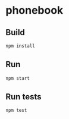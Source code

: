 # phonebook

## Build

```bash
npm install
```

## Run

```bash
npm start
```

## Run tests

```bash
npm test
```
